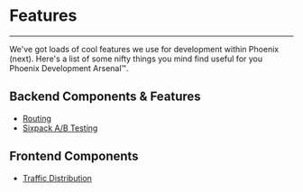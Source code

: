 # Features
***

We've got loads of cool features we use for development within Phoenix (next). Here's a list of some nifty things you mind find useful for you Phoenix Development Arsenal™.


## Backend Components &amp; Features
- [Routing](routing.md)
- [Sixpack A/B Testing](sixpack-ab-testing.md)

## Frontend Components
- [Traffic Distribution](traffic-distribution.md)
